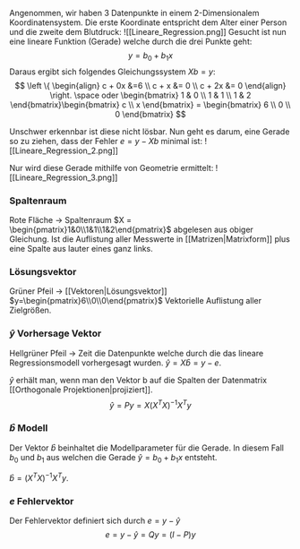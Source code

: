 Angenommen, wir haben 3 Datenpunkte in einem 2-Dimensionalem Koordinatensystem. Die erste Koordinate entspricht dem Alter einer Person und die zweite dem Blutdruck:
![[Lineare_Regression.png]]
Gesucht ist nun eine lineare Funktion (Gerade) welche durch die drei Punkte geht:
$$
y = b_{0}+b_{1}x
$$
Daraus ergibt sich folgendes Gleichungssystem $Xb=y$:
$$
 \left \{ 
	\begin{align} 
	c + 0x &=6 \\
    c + x &= 0 \\
    c + 2x &= 0
	\end{align} 
\right.
\space oder
\begin{bmatrix}
1 & 0 \\
1 & 1 \\
1 & 2 
\end{bmatrix}\begin{bmatrix}
c  \\
x
\end{bmatrix} = \begin{bmatrix}
6 \\
0 \\
0
\end{bmatrix}
$$

Unschwer erkennbar ist diese nicht lösbar. Nun geht es darum, eine Gerade so zu ziehen, dass der Fehler $e = y - Xb$ minimal ist:
![[Lineare_Regression_2.png]]

Nur wird diese Gerade mithilfe von Geometrie ermittelt:
![[Lineare_Regression_3.png]]
### Spaltenraum
Rote Fläche -> Spaltenraum $X = \begin{pmatrix}1&0\\1&1\\1&2\end{pmatrix}$ abgelesen aus obiger Gleichung. Ist die Auflistung aller Messwerte in [[Matrizen|Matrixform]] plus eine Spalte aus lauter eines ganz links.

### Lösungsvektor
Grüner Pfeil -> [[Vektoren|Lösungsvektor]] $y=\begin{pmatrix}6\\0\\0\end{pmatrix}$
Vektorielle Auflistung aller Zielgrößen.

### $\hat{y}$ Vorhersage Vektor
Hellgrüner Pfeil -> Zeit die Datenpunkte welche durch die das lineare Regressionsmodell vorhergesagt wurden. $\hat{y} = X \hat{b} = y -e$.

$\hat{y}$ erhält man, wenn man den Vektor b auf die Spalten der Datenmatrix [[Orthogonale Projektionen|projiziert]].
$$
\hat{y}=Py =X(X^TX)^{-1}X^Ty
$$


### $\hat{b}$ Modell
Der Vektor $\hat{b}$ beinhaltet die Modellparameter für die Gerade. In diesem Fall $b_0$ und $b_{1}$ aus welchen die Gerade $\hat{y}=b_{0} + b_{1}x$ entsteht.

$\hat{b}=(X^TX)^{-1}X^Ty$.

### $e$ Fehlervektor
Der Fehlervektor definiert sich durch $e=y - \hat{y}$
$$
e = y -\hat{y}=Qy = (I-P)y
$$





